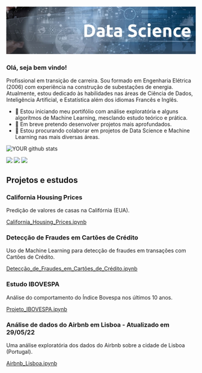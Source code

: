 <p align="top">
  <img src="banner.jpg">
</p>                                          


### Olá, seja bem vindo!
Profissional em transição de carreira. 
Sou formado em Engenharia Elétrica (2006) com experiência na construção de subestações de energia. Atualmente, estou dedicado às habilidades nas áreas de Ciência de Dados, Inteligência Artificial, e Estatística além dos idiomas Francês e Inglês.

- 🔭 Estou iniciando meu portifólio com análise exploratória e alguns algorítmos de Machine Learning, mesclando estudo teórico e prática.
- 🌱 Em breve pretendo desenvolver projetos mais aprofundados.
- 🤝 Estou procurando colaborar em projetos de Data Science e Machine Learning nas mais diversas áreas.
                                             
![YOUR github stats](https://github-readme-stats.vercel.app/api?username=filipelyrio)
                                             
[<img src="https://img.shields.io/badge/linkedin-%230077B5.svg?&style=for-the-badge&logo=linkedin&logoColor=white" />](https://www.linkedin.com/in/filipelyrio/) [<img src = "https://img.shields.io/badge/instagram-%23E4405F.svg?&style=for-the-badge&logo=instagram&logoColor=white">](https://www.instagram.com/filipelyrio/) [<img src = "https://img.shields.io/badge/facebook-%231877F2.svg?&style=for-the-badge&logo=facebook&logoColor=white">](https://www.facebook.com/filipelyrio)

## Projetos e estudos



### California Housing Prices
Predição de valores de casas na Califórnia (EUA).

[California_Housing_Prices.ipynb](/California_Housing_Prices.ipynb)


### Detecção de Fraudes em Cartões de Crédito 
Uso de Machine Learning para detecção de fraudes em transações com Cartões de Crédito.

[Detecção_de_Fraudes_em_Cartões_de_Crédito.ipynb](/Detecção_de_Fraudes_em_Cartões_de_Crédito.ipynb)

### Estudo IBOVESPA 
Análise do comportamento do Índice Bovespa nos últimos 10 anos.

[Projeto_IBOVESPA.ipynb](/Projeto_IBOVESPA.ipynb)

### Análise de dados do Airbnb em Lisboa - Atualizado em 29/05/22
Uma análise exploratória dos dados do Airbnb sobre a cidade de Lisboa (Portugal).

[Airbnb_Lisboa.ipynb](/Airbnb_Lisboa_v2.ipynb)



